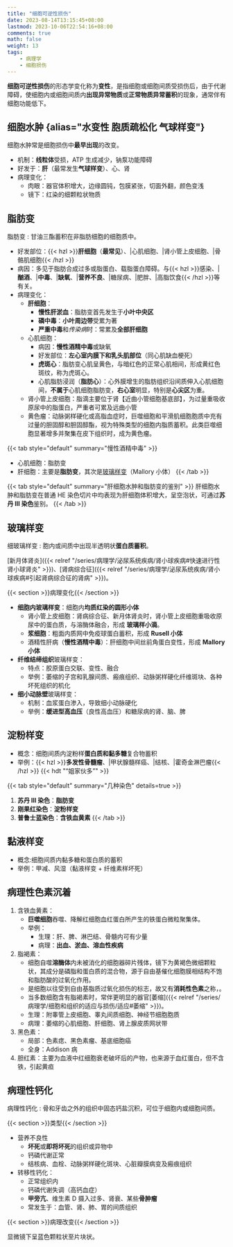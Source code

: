 ```yaml
---
title: "细胞可逆性损伤"
date: 2023-08-14T13:15:45+08:00
lastmod: 2023-10-06T22:54:16+08:00
comments: true
math: false
weight: 13
tags:
    - 病理学
    - 细胞损伤
---
```


**细胞可逆性损伤**的形态学变化称为**变性**，是指细胞或细胞间质受损伤后，由于代谢障碍，使细胞内或细胞间质内**出现异常物质**或**正常物质异常蓄积**的现象，通常伴有细胞功能低下。

<!--more-->

## 细胞水肿 {alias="水变性 胞质疏松化 气球样变"}

细胞水肿常是细胞损伤中**最早出现**的改变。

- 机制：**线粒体**受损，ATP 生成减少，钠泵功能障碍
- 好发于：**肝**（最常发生**气球样变**）、心、肾
- 病理变化：
    - 肉眼：器官体积增大，边缘圆钝，包膜紧张，切面外翻，颜色变浅
    - 镜下：红染的细颗粒状物质

## 脂肪变

脂肪变
: 甘油三酯蓄积在非脂肪细胞的细胞质中。

- 好发部位：{{< hzl >}}**肝细胞**（**最常见**）、|心肌细胞、|肾小管上皮细胞、|骨骼肌细胞{{< /hzl >}}
- 病因：多见于脂肪合成过多或脂蛋白、载脂蛋白障碍。与{{< hzl >}}感染、|**酗酒**、|**中毒**、|**缺氧**、|**营养不良**、|糖尿病、|肥胖、|高脂饮食{{< /hzl >}}等有关。
- 病理变化：
    - **肝细胞**：
        - **慢性肝淤血**：脂肪变首先发生于**小叶中央区**
        - **磷中毒**：**小叶周边带**受累为著
        - **严重中毒**和*传染病*时：常累及**全部肝细胞**
    - 心肌细胞：
        - 病因：**慢性酒精中毒**或缺氧
        - 好发部位：**左心室内膜下和乳头肌部位**（同心肌缺血梗死）
        - **虎斑心**：脂肪变心肌呈黄色，与暗红色的正常心肌相间，形成黄红色斑纹，称为虎斑心。
        - 心肌脂肪浸润（**脂肪心**）：心外膜增生的脂肪组织沿间质伸入心肌细胞间，**不属于**心肌细胞脂肪变，**右心室**明显，特别是**心尖区**为重。
    - 肾小管上皮细胞：脂滴主要位于肾【近曲小管细胞基底部】，为过量重吸收原尿中的脂蛋白，严重者可累及远曲小管
    - 黄色瘤：动脉粥样硬化或高脂血症时，巨噬细胞和平滑肌细胞胞质中充有过量的胆固醇和胆固醇酯，视为特殊类型的细胞内脂质蓄积。此类巨噬细胞显著增多并聚集在皮下组织时，成为黄色瘤。

{{< tab style="default" summary="慢性酒精中毒" >}}
- 心肌细胞：脂肪变
- 肝细胞：主要是**脂肪变**，其次是[玻璃样变](#玻璃样变)（Mallory 小体）
{{< /tab >}}

{{< tab style="default" summary="肝细胞水肿和脂肪变的鉴别" >}}
肝细胞水肿和脂肪变在普通 HE 染色切片中均表现为肝细胞体积增大，呈空泡状，可通过**苏丹 Ⅲ 染色**鉴别。
{{< /tab >}}

## 玻璃样变

细玻璃样变
: 胞内或间质中出现半透明状**蛋白质蓄积**。

[新月体肾炎]({{< relref "/series/病理学/泌尿系统疾病/肾小球疾病#快速进行性肾小球肾炎" >}})、[肾病综合征]({{< relref "/series/病理学/泌尿系统疾病/肾小球疾病#引起肾病综合征的肾病" >}})。

{{< section >}}病理变化{{< /section >}}

- **细胞内玻璃样变**：细胞内**均质红染的圆形小体**
    - 肾小管上皮细胞：肾病综合征、新月体肾炎时，肾小管上皮细胞重吸收原尿中的蛋白质，与溶酶体融合，形成 **玻璃样小滴**。
    - **浆细胞**：粗面内质网中免疫球蛋白蓄积，形成 **Rusell 小体**
    - 酒精性肝病（**慢性酒精中毒**）：肝细胞中间丝前角蛋白变性，形成 **Mallory 小体**
- **纤维结缔组织**玻璃样变：
    - 特点：胶原蛋白交联、变性、融合
    - 举例：萎缩的子宫和乳腺间质、瘢痕组织、动脉粥样硬化纤维斑块、各种坏死组织的机化
- **细小动脉壁**玻璃样变：
    - 机制：血浆蛋白渗入，导致细小动脉硬化
    - 举例：**缓进型高血压**（良性高血压）和糖尿病的肾、脑、脾

## 淀粉样变

- 概念：细胞间质内淀粉样**蛋白质和黏多糖**复合物蓄积
- 举例：{{< hzl >}}**多发性骨髓瘤**、|甲状腺髓样癌、|结核、|霍奇金淋巴瘤{{< /hzl >}} {{< hdt "“姐家伙多”" >}}

{{< tab style="default" summary="几种染色" details=true >}}
1. **苏丹 Ⅲ 染色**：**脂肪变**
2. **刚果红染色**：**淀粉样变**
3. **普鲁士蓝染色**：**含铁血黄素**
{{< /tab >}}

## 黏液样变

- 概念:细胞间质内黏多糖和蛋白质的蓄积
- 举例：甲减、风湿（黏液样变 + 纤维素样坏死）

## 病理性色素沉着

1. 含铁血黄素：
    - **巨噬细胞**吞噬、降解红细胞血红蛋白所产生的铁蛋白微粒聚集体。
    - 举例：
        - 生理：肝、脾、淋巴结、骨髓内可有少量
        - 病理：**出血、淤血、溶血性疾病**
2. 脂褐素：
    - 细胞自噬**溶酶体**内未被消化的细胞器碎片残体，镜下为黄褐色微细颗粒状，其成分是磷脂和蛋白质的混合物，源于自由基催化细胞膜相结构不饱和脂肪酸的过氧化作用。
    - 是细胞以往受到自由基脂质过氧化损伤的标志，故又有**消耗性色素**之称，。
    - 当多数细胞含有脂褐素时，常伴更明显的器官[萎缩]({{< relref "/series/病理学/细胞和组织的适应与损伤/适应#萎缩" >}})。
    - 生理：附睾管上皮细胞、睾丸间质细胞、神经节细胞胞质
    - 病理：萎缩的心肌细胞、肝细胞、肾上腺皮质网状带
3. 黑色素：
    - 局部：色素痣、黑色素瘤、基底细胞癌
    - 全身：Addison 病
4. 胆红素：主要为血液中红细胞衰老破坏后的产物，也来源于血红蛋白，但不含铁，引起黄疸

## 病理性钙化

病理性钙化
: 骨和牙齿之外的组织中固态钙盐沉积，可位于细胞内或细胞间质。

{{< section >}}类型{{< /section >}}

- 营养不良性
    - **坏死**或**即将坏死**的组织或异物中
    - 钙磷代谢正常
    - 结核病、血栓、动脉粥样硬化斑块、心脏瓣膜病变及瘢痕组织
- 转移性钙化：
    - 正常组织内
    - 钙磷代谢失调（高钙血症）
    - **甲旁亢**、维生素 D 摄入过多、肾衰、某些**骨肿瘤**
    - 常发生于：血管、肾、肺、胃的间质组织

{{< section >}}病理改变{{< /section >}}

显微镜下呈蓝色颗粒状至片块状。

